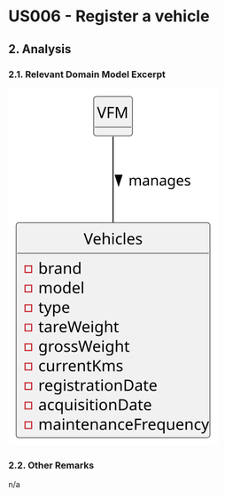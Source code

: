 # US006 - Register a vehicle 

## 2. Analysis

### 2.1. Relevant Domain Model Excerpt 

![Domain Model](svg/us25-domain-model.svg)

### 2.2. Other Remarks

n/a